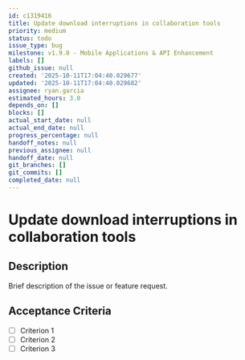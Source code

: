 ```yaml
---
id: c1319416
title: Update download interruptions in collaboration tools
priority: medium
status: todo
issue_type: bug
milestone: v1.9.0 - Mobile Applications & API Enhancement
labels: []
github_issue: null
created: '2025-10-11T17:04:40.029677'
updated: '2025-10-11T17:04:40.029682'
assignee: ryan.garcia
estimated_hours: 3.0
depends_on: []
blocks: []
actual_start_date: null
actual_end_date: null
progress_percentage: null
handoff_notes: null
previous_assignee: null
handoff_date: null
git_branches: []
git_commits: []
completed_date: null
---
```


# Update download interruptions in collaboration tools

## Description

Brief description of the issue or feature request.

## Acceptance Criteria

- [ ] Criterion 1
- [ ] Criterion 2
- [ ] Criterion 3